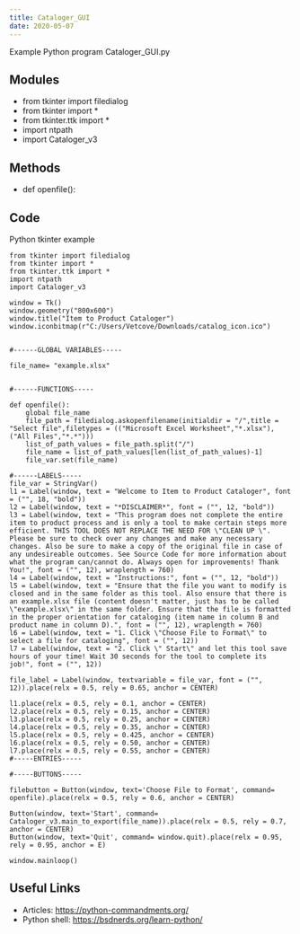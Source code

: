 ```yaml
---
title: Cataloger_GUI
date: 2020-05-07
---
```

Example Python program Cataloger_GUI.py

## Modules

* from tkinter import filedialog
* from tkinter import *
* from tkinter.ttk import *
* import ntpath
* import Cataloger_v3

## Methods

* def openfile():

## Code

Python tkinter example

    from tkinter import filedialog
    from tkinter import *
    from tkinter.ttk import *
    import ntpath
    import Cataloger_v3
    
    window = Tk()
    window.geometry("800x600")
    window.title("Item to Product Cataloger")
    window.iconbitmap(r"C:/Users/Vetcove/Downloads/catalog_icon.ico")
    
    
    #------GLOBAL VARIABLES-----
    
    file_name= "example.xlsx"
    
    
    #------FUNCTIONS-----
    
    def openfile():
    	global file_name
    	file_path = filedialog.askopenfilename(initialdir = "/",title = "Select file",filetypes = (("Microsoft Excel Worksheet","*.xlsx"),("All Files","*.*")))
    	list_of_path_values = file_path.split("/")
    	file_name = list_of_path_values[len(list_of_path_values)-1]
    	file_var.set(file_name)
    
    #------LABELS-----
    file_var = StringVar()
    l1 = Label(window, text = "Welcome to Item to Product Cataloger", font = ("", 18, "bold"))
    l2 = Label(window, text = "*DISCLAIMER*", font = ("", 12, "bold"))
    l3 = Label(window, text = "This program does not complete the entire item to product process and is only a tool to make certain steps more efficient. THIS TOOL DOES NOT REPLACE THE NEED FOR \"CLEAN UP \". Please be sure to check over any changes and make any necessary changes. Also be sure to make a copy of the original file in case of any undesireable outcomes. See Source Code for more information about what the program can/cannot do. Always open for improvements! Thank You!", font = ("", 12), wraplength = 760)
    l4 = Label(window, text = "Instructions:", font = ("", 12, "bold"))
    l5 = Label(window, text = "Ensure that the file you want to modify is closed and in the same folder as this tool. Also ensure that there is an example.xlsx file (content doesn't matter, just has to be called \"example.xlsx\" in the same folder. Ensure that the file is formatted in the proper orientation for cataloging (item name in column B and product name in column D).", font = ("", 12), wraplength = 760)
    l6 = Label(window, text = "1. Click \"Choose File to Format\" to select a file for cataloging", font = ("", 12))
    l7 = Label(window, text = "2. Click \" Start\" and let this tool save hours of your time! Wait 30 seconds for the tool to complete its job!", font = ("", 12))
    
    file_label = Label(window, textvariable = file_var, font = ("", 12)).place(relx = 0.5, rely = 0.65, anchor = CENTER)
    
    l1.place(relx = 0.5, rely = 0.1, anchor = CENTER)
    l2.place(relx = 0.5, rely = 0.15, anchor = CENTER)
    l3.place(relx = 0.5, rely = 0.25, anchor = CENTER)
    l4.place(relx = 0.5, rely = 0.35, anchor = CENTER)
    l5.place(relx = 0.5, rely = 0.425, anchor = CENTER)
    l6.place(relx = 0.5, rely = 0.50, anchor = CENTER)
    l7.place(relx = 0.5, rely = 0.55, anchor = CENTER)
    #-----ENTRIES-----
    
    #-----BUTTONS-----
    
    filebutton = Button(window, text='Choose File to Format', command= openfile).place(relx = 0.5, rely = 0.6, anchor = CENTER)
    
    Button(window, text='Start', command= Cataloger_v3.main_to_export(file_name)).place(relx = 0.5, rely = 0.7, anchor = CENTER)
    Button(window, text='Quit', command= window.quit).place(relx = 0.95, rely = 0.95, anchor = E)
    
    window.mainloop()

## Useful Links

- Articles: https://python-commandments.org/
- Python shell: https://bsdnerds.org/learn-python/

